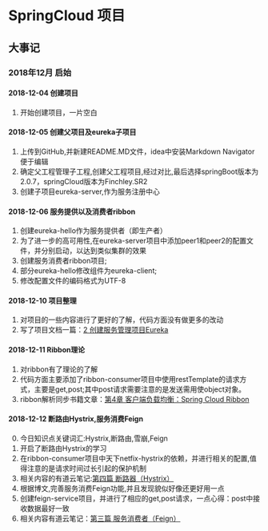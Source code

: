 # SpringCloud 项目
## 大事记
### 2018年12月 启始

#### 2018-12-04 创建项目

1. 开始创建项目，一片空白

#### 2018-12-05 创建父项目及eureka子项目

1. 上传到GitHub,并新建README.MD文件，idea中安装Markdown Navigator便于编辑
2. 确定父工程管理子工程,创建父工程项目,经过对比,最后选择springBoot版本为2.0.7，springCloud版本为Finchley.SR2
3. 创建子项目eureka-server,作为服务注册中心

#### 2018-12-06 服务提供以及消费者ribbon

1. 创建eureka-hello作为服务提供者（即生产者）
2. 为了进一步的高可用性,在eureka-server项目中添加peer1和peer2的配置文件，并分别启动，以达到类似集群的效果
3. 创建服务消费者ribbon项目;
4. 部分eureka-hello修改组件为eureka-client;
5. 修改配置文件的编码格式为UTF-8

#### 2018-12-10 项目整理

1. 对项目的一些内容进行了更好的了解，代码方面没有做更多的改动
2. 写了项目文档一篇：[2 创建服务管理项目Eureka](https://note.youdao.com/share/?id=bf22e8c2b01bff5bacced20a33229d9a&type=note#/)

#### 2018-12-11 Ribbon理论

1. 对ribbon有了理论的了解
2. 代码方面主要添加了ribbon-consumer项目中使用restTemplate的请求方式，主要是get,post;其中post请求需要注意的是发送需用使object对象。
3. ribbon解析同步书籍文章：[第4章 客户端负载均衡：Spring Cloud Ribbon](http://note.youdao.com/noteshare?id=d3cad9ceaf5741208445e5ad1442465e&sub=50C8BFC252B84B20ACED4E61888D2147)

#### 2018-12-12 断路由Hystrix,服务消费Feign

0. 今日知识点关键词汇:Hystrix,断路由,雪崩,Feign
1. 开启了断路由Hystrix的学习
2. 在ribbon-consumer项目中天下netfix-hystrix的依赖，并进行相关的配置,值得注意的是请求时间过长引起的保护机制
3. 相关内容的有道云笔记:[第四篇 断路器（Hystrix）](http://note.youdao.com/noteshare?id=0d720db065bc0c3db2553be4fb30c267&sub=EC7C1BC7B7DC452A8B99A52CD4E448DA)
4. 根据博文,完善服务消费Feign功能,并且发现貌似好像还更好用一点
5. 创建feign-service项目，并进行了相应的get,post请求，一点心得：post中接收数据最好一致
6. 相关内容有道云笔记：[第三篇 服务消费者（Feign）](http://note.youdao.com/noteshare?id=7ca6a23f108e607c56674165657d7674&sub=E98F372DC51A462CBD1A39EC044F194D)
